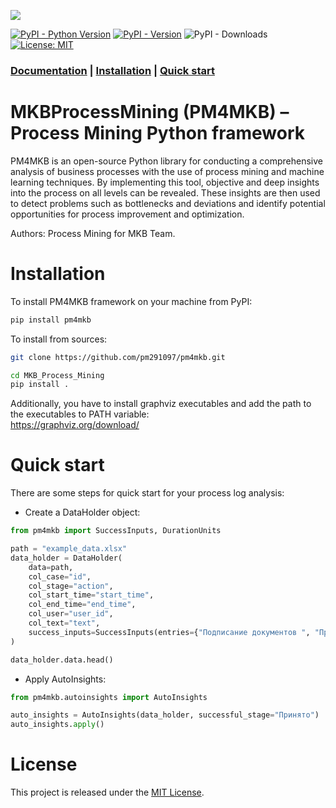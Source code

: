![](https://github.com/pm291097/pm4mkb/blob/main/imgs/Logo.png?raw=true)

[![PyPI - Python Version](https://img.shields.io/pypi/pyversions/pm4mkb)](https://pypi.org/project/pm4mkb)
[![PyPI - Version](https://img.shields.io/pypi/v/pm4mkb)](https://pypi.org/project/pm4mkb)
![PyPI - Downloads](https://img.shields.io/pypi/dm/pm4mkb)
[![License: MIT](https://img.shields.io/badge/License-MIT-yellow.svg)](https://opensource.org/licenses/MIT)
### [Documentation](https://process-mining-mkb.readthedocs.io/en/latest/)  |  [Installation](#installation) | [Quick start](#quick-start)
# MKBProcessMining (PM4MKB) – Process Mining Python framework
PM4MKB is an open-source Python library for conducting a comprehensive analysis of business processes with the use of process mining and machine learning techniques. By implementing this tool, objective and deep insights into the process on all levels can be revealed. These insights are then used to detect problems such as bottlenecks and deviations and identify potential opportunities for process improvement and optimization.

Authors: Process Mining for MKB Team.

# Installation

To install PM4MKB framework on your machine from PyPI:
```bash
pip install pm4mkb
```
To install from sources:
```bash
git clone https://github.com/pm291097/pm4mkb.git

cd MKB_Process_Mining
pip install .
```

Additionally, you have to install graphviz executables and add the path to the executables to PATH variable:  
https://graphviz.org/download/

# Quick start

There are some steps for quick start for your process log analysis:
* Create a DataHolder object:
```python
from pm4mkb import SuccessInputs, DurationUnits

path = "example_data.xlsx"
data_holder = DataHolder(
    data=path,
    col_case="id",
    col_stage="action",
    col_start_time="start_time",
    col_end_time="end_time",
    col_user="user_id",
    col_text="text",
    success_inputs=SuccessInputs(entries={"Подписание документов ", "Принято"}),
)

data_holder.data.head()
```
* Apply AutoInsights:
```python
from pm4mkb.autoinsights import AutoInsights

auto_insights = AutoInsights(data_holder, successful_stage="Принято")
auto_insights.apply()
```

# License
This project is released under the [MIT License](https://github.com/pm291097/pm4mkb/blob/main/LICENSE).